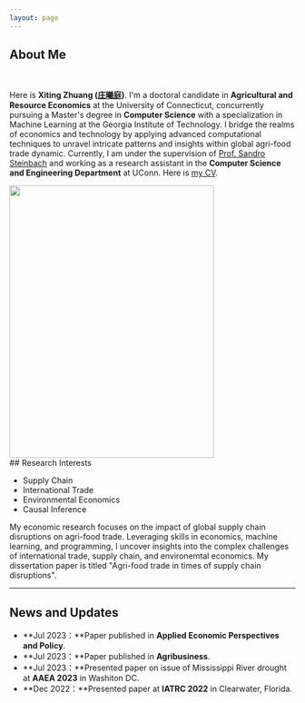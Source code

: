 ```yaml
---
layout: page
---
```


## About Me
<br>

Here is **Xiting Zhuang ([庄曦庭](https://xiting-zhuang.github.io/file/XitingZhuang-CV.pdf))**. I'm a doctoral candidate in **Agricultural and Resource Economics** at the University of Connecticut, concurrently pursuing a Master's degree in **Computer Science** with a specialization in Machine Learning at the Georgia Institute of Technology. I bridge the realms of economics and technology by applying advanced computational techniques to unravel intricate patterns and insights within global agri-food trade dynamic. Currently, I am under the supervision of [Prof. Sandro Steinbach](https://www.sandrosteinbach.com/team/dr-sandro-steinbach) and working as a research assistant in the **Computer Science and Engineering Department** at UConn. Here is [my CV](https://xiting-zhuang.github.io/file/XitingZhuang-CV.pdf).

<img src="https://xiting-zhuang.github.io/images/Zhuang_headshot_full.JPG" class="floatpic" width="360" height="480" >

<!-- s -->
<br>
## Research Interests

- Supply Chain
- International Trade
- Environmental Economics
- Causal Inference
 
My economic research focuses on the impact of global supply chain disruptions on agri-food trade. Leveraging skills in economics, machine learning, and programming, I uncover insights into the complex challenges of international trade, supply chain, and environemtal economics. My dissertation paper is titled "Agri-food trade in times of supply chain disruptions".
<br>

<!--
## Academic Background
**<font color='red'>[Highlight]</font> I currently on the job market. Contact me if you have any leads!**

- **June 2017 - Dec 2023:** University of Connecticut (Ph.D.)
- **Sep 2020 - Dec 2023:** Georgia Institute of Technology (MS.)
- **Sep 2014 - May 2017:** Fuzhou University (MS.)
 - **Sep 2010 - June 2014:** Xiamen University, Tan Kah Kee College  (BSc) -->

---
## News and Updates

- **Jul 2023：**Paper published in **Applied Economic Perspectives and Policy**. 
- **Jul 2023：**Paper published in **Agribusiness**. 
- **Jul 2023：**Presented paper on issue of Mississippi River drought at **AAEA 2023** in Washiton DC.
- **Dec 2022：**Presented paper at **IATRC 2022** in Clearwater, Florida. 
